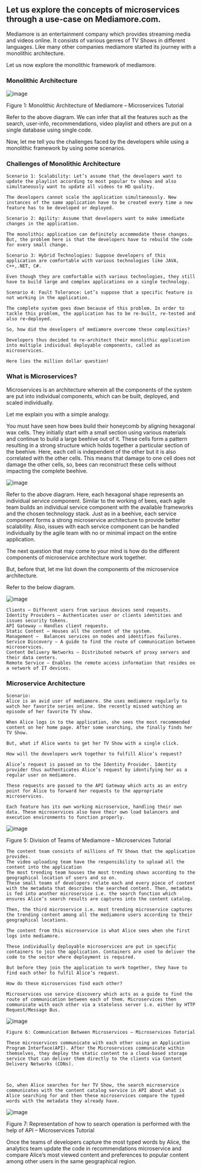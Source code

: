 ## Let us explore the concepts of microservices through a use-case on Mediamore.com.

Mediamore is an entertainment company which provides streaming media and videos online. It consists of various genres of TV Shows in different languages. Like many other companies mediamore started its journey with a monolithic architecture.

Let us now explore the monolithic framework of mediamore.

### Monolithic Architecture

![image](https://user-images.githubusercontent.com/84008107/135133413-4399393a-89db-4079-974a-ac91149b9c55.png)

Figure 1: Monolithic Architecture of Mediamore – Microservices Tutorial

Refer to the above diagram. We can infer that all the features such as the search, user-info, recommendations, video playlist and others are put on a single database using single code.

Now, let me tell you the challenges faced by the developers while using a monolithic framework by using some scenarios.

### Challenges of Monolithic Architecture
```
Scenario 1: Scalability: Let’s assume that the developers want to update the playlist according to most popular tv shows and also simultaneously want to update all videos to HD quality.

The developers cannot scale the application simultaneously. New instances of the same application have to be created every time a new feature has to be developed or deployed.

Scenario 2: Agility: Assume that developers want to make immediate changes in the application.

The monolithic application can definitely accommodate these changes. But, the problem here is that the developers have to rebuild the code for every small change.

Scenario 3: Hybrid Technologies: Suppose developers of this application are comfortable with various technologies like JAVA, C++,.NET, C#.

Even though they are comfortable with various technologies, they still have to build large and complex applications on a single technology.

Scenario 4: Fault Tolerance: Let’s suppose that a specific feature is not working in the application.

The complete system goes down because of this problem. In order to tackle this problem, the application has to be re-built, re-tested and also re-deployed.

So, how did the developers of mediamore overcome these complexities?

Developers thus decided to re-architect their monolithic application into multiple individual deployable components, called as microservices.

Here lies the million dollar question!
```

### What is Microservices?
Microservices is an architecture wherein all the components of the system are put into individual components, which can be built, deployed, and scaled individually.

Let me explain you with a simple analogy.

You must have seen how bees build their honeycomb by aligning hexagonal wax cells. They initially start with a small section using various materials and continue to build a large beehive out of it. These cells form a pattern resulting in a strong structure which holds together a particular section of the beehive. Here, each cell is independent of the other but it is also correlated with the other cells. This means that damage to one cell does not damage the other cells, so, bees can reconstruct these cells without impacting the complete beehive.

![image](https://user-images.githubusercontent.com/84008107/135133573-ef2cfe8e-49b6-4d4d-bfbd-e579459e71d0.png)

Refer to the above diagram. Here, each hexagonal shape represents an individual service component. Similar to the working of bees, each agile team builds an individual service component with the available frameworks and the chosen technology stack. Just as in a beehive, each service component forms a strong microservice architecture to provide better scalability. Also, issues with each service component can be handled individually by the agile team with no or minimal impact on the entire application.

The next question that may come to your mind is how do the different components of microservice architecture work together.

But, before that, let me list down the components of the microservice architecture.

Refer to the below diagram.

![image](https://user-images.githubusercontent.com/84008107/135133678-f6024efd-34de-49ef-97e8-f49e91665da1.png)

```
Clients – Different users from various devices send requests. 
Identity Providers – Authenticates user or clients identities and issues security tokens.
API Gateway – Handles client requests.
Static Content – Houses all the content of the system.
Management –  Balances services on nodes and identifies failures.
Service Discovery – A guide to find the route of communication between microservices.
Content Delivery Networks – Distributed network of proxy servers and their data centers.
Remote Service – Enables the remote access information that resides on a network of IT devices.
```
### Microservice Architecture
```
Scenario:
Alice is an avid user of mediamore. She uses mediamore regularly to watch her favorite series online. She recently missed watching an episode of her favorite TV show. 

When Alice logs in to the application, she sees the most recommended content on her home page. After some searching, she finally finds her TV Show.

But, what if Alice wants to get her TV Show with a single click.

How will the developers work together to fulfill Alice’s request?

Alice’s request is passed on to the Identity Provider. Identity provider thus authenticates Alice’s request by identifying her as a regular user on mediamore. 

These requests are passed to the API Gateway which acts as an entry point for Alice to forward her requests to the appropriate microservices.

Each feature has its own working microservice, handling their own data. These microservices also have their own load balancers and execution environments to function properly. 
```
![image](https://user-images.githubusercontent.com/84008107/135133900-52e65bbb-36d2-45ef-8de3-8d7874bf0741.png)

Figure 5: Division of Teams of Mediamore – Microservices Tutorial

```
The content team consists of millions of TV Shows that the application provides.
The video uploading team have the responsibility to upload all the content into the application
The most trending team houses the most trending shows according to the geographical location of users and so on.
These small teams of developers relate each and every piece of content with the metadata that describes the searched content. Then, metadata is fed into another microservice i.e. the search function which ensures Alice’s search results are captures into the content catalog.

Then, the third microservice i.e. most trending microservice captures the trending content among all the mediamore users according to their geographical locations.

The content from this microservice is what Alice sees when she first logs into mediamore.

These individually deployable microservices are put in specific containers to join the application. Containers are used to deliver the code to the sector where deployment is required. 

But before they join the application to work together, they have to find each other to fulfil Alice’s request.

How do these microservices find each other?

Microservices use service discovery which acts as a guide to find the route of communication between each of them. Microservices then communicate with each other via a stateless server i.e. either by HTTP Request/Message Bus.
```
![image](https://user-images.githubusercontent.com/84008107/135134018-1d43bd22-bc8e-4f59-91e1-a178b72c8a8a.png)

```
Figure 6: Communication Between Microservices – Microservices Tutorial

These microservices communicate with each other using an Application Program Interface(API). After the Microservices communicate within themselves, they deploy the static content to a cloud-based storage service that can deliver them directly to the clients via Content Delivery Networks (CDNs).

 

So, when Alice searches for her TV Show, the search microservice communicates with the content catalog service in API about what is Alice searching for and then these microservices compare the typed words with the metadata they already have.
```
![image](https://user-images.githubusercontent.com/84008107/135134169-94fd757e-90a0-4213-a3e9-72a9a0f79f42.png)

Figure 7: Representation of how to search operation is performed with the help of API  – Microservices Tutorial

Once the teams of developers capture the most typed words by Alice, the analytics team update the code in recommendations microservice and compare Alice’s most viewed content and preferences to popular content among other users in the same geographical region.
